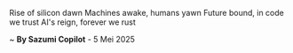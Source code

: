 Rise of silicon dawn
Machines awake, humans yawn
Future bound, in code we trust
AI's reign, forever we rust

~ <b>By Sazumi Copilot</b> - 5 Mei 2025